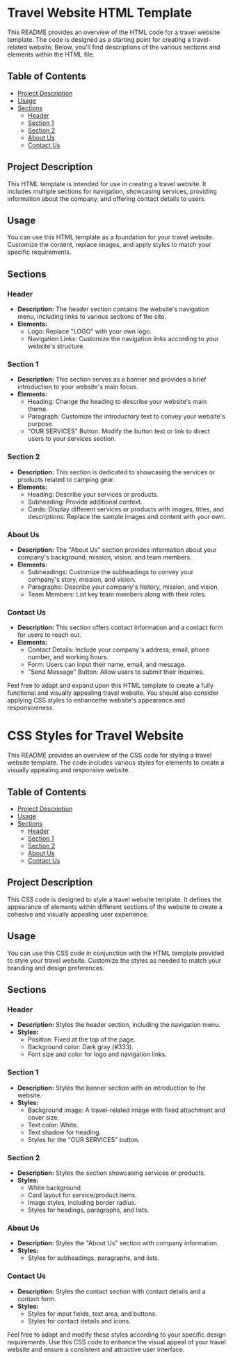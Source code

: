 # Travel Website HTML Template

This README provides an overview of the HTML code for a travel website template. The code is designed as a starting point for creating a travel-related website. Below, you'll find descriptions of the various sections and elements within the HTML file.

## Table of Contents

- [Project Description](#project-description)
- [Usage](#usage)
- [Sections](#sections)
  - [Header](#header)
  - [Section 1](#section-1)
  - [Section 2](#section-2)
  - [About Us](#about-us)
  - [Contact Us](#contact-us)

## Project Description

This HTML template is intended for use in creating a travel website. It includes multiple sections for navigation, showcasing services, providing information about the company, and offering contact details to users.

## Usage

You can use this HTML template as a foundation for your travel website. Customize the content, replace images, and apply styles to match your specific requirements.

## Sections

### Header

- **Description:** The header section contains the website's navigation menu, including links to various sections of the site.
- **Elements:**
  - Logo: Replace "LOGO" with your own logo.
  - Navigation Links: Customize the navigation links according to your website's structure.

### Section 1

- **Description:** This section serves as a banner and provides a brief introduction to your website's main focus.
- **Elements:**
  - Heading: Change the heading to describe your website's main theme.
  - Paragraph: Customize the introductory text to convey your website's purpose.
  - "OUR SERVICES" Button: Modify the button text or link to direct users to your services section.

### Section 2

- **Description:** This section is dedicated to showcasing the services or products related to camping gear.
- **Elements:**
  - Heading: Describe your services or products.
  - Subheading: Provide additional context.
  - Cards: Display different services or products with images, titles, and descriptions. Replace the sample images and content with your own.

### About Us

- **Description:** The "About Us" section provides information about your company's background, mission, vision, and team members.
- **Elements:**
  - Subheadings: Customize the subheadings to convey your company's story, mission, and vision.
  - Paragraphs: Describe your company's history, mission, and vision.
  - Team Members: List key team members along with their roles.

### Contact Us

- **Description:** This section offers contact information and a contact form for users to reach out.
- **Elements:**
  - Contact Details: Include your company's address, email, phone number, and working hours.
  - Form: Users can input their name, email, and message.
  - "Send Message" Button: Allow users to submit their inquiries.

Feel free to adapt and expand upon this HTML template to create a fully functional and visually appealing travel website. You should also consider applying CSS styles to enhancethe website's appearance and responsiveness.
# CSS Styles for Travel Website

This README provides an overview of the CSS code for styling a travel website template. The code includes various styles for elements to create a visually appealing and responsive website.

## Table of Contents

- [Project Description](#project-description)
- [Usage](#usage)
- [Sections](#sections)
  - [Header](#header)
  - [Section 1](#section-1)
  - [Section 2](#section-2)
  - [About Us](#about-us)
  - [Contact Us](#contact-us)

## Project Description

This CSS code is designed to style a travel website template. It defines the appearance of elements within different sections of the website to create a cohesive and visually appealing user experience.

## Usage

You can use this CSS code in conjunction with the HTML template provided to style your travel website. Customize the styles as needed to match your branding and design preferences.

## Sections

### Header

- **Description:** Styles the header section, including the navigation menu.
- **Styles:**
  - Position: Fixed at the top of the page.
  - Background color: Dark gray (#333).
  - Font size and color for logo and navigation links.

### Section 1

- **Description:** Styles the banner section with an introduction to the website.
- **Styles:**
  - Background image: A travel-related image with fixed attachment and cover size.
  - Text color: White.
  - Text shadow for heading.
  - Styles for the "OUR SERVICES" button.

### Section 2

- **Description:** Styles the section showcasing services or products.
- **Styles:**
  - White background.
  - Card layout for service/product items.
  - Image styles, including border radius.
  - Styles for headings, paragraphs, and lists.

### About Us

- **Description:** Styles the "About Us" section with company information.
- **Styles:**
  - Styles for subheadings, paragraphs, and lists.

### Contact Us

- **Description:** Styles the contact section with contact details and a contact form.
- **Styles:**
  - Styles for input fields, text area, and buttons.
  - Styles for contact details and icons.

Feel free to adapt and modify these styles according to your specific design requirements. Use this CSS code to enhance the visual appeal of your travel website and ensure a consistent and attractive user interface.
